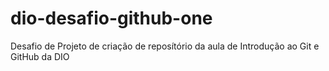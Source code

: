 # dio-desafio-github-one
Desafio de Projeto de criação de reposítório da aula de Introdução ao Git e GitHub da DIO
